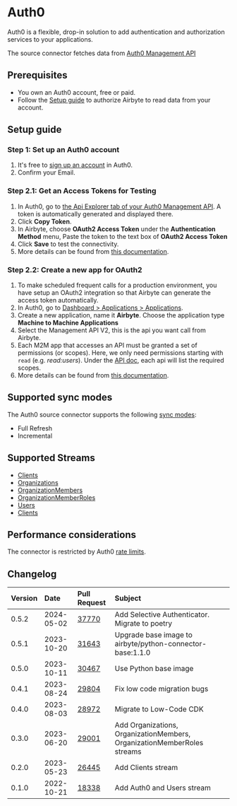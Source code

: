 # Auth0

Auth0 is a flexible, drop-in solution to add authentication and authorization services to your applications.

The source connector fetches data from [Auth0 Management API](https://auth0.com/docs/api/authentication#introduction)

## Prerequisites

- You own an Auth0 account, free or paid.
- Follow the [Setup guide](#setup-guide) to authorize Airbyte to read data from your account.

## Setup guide

### Step 1: Set up an Auth0 account

1. It's free to [sign up an account](https://auth0.com/signup) in Auth0.
2. Confirm your Email.

### Step 2.1: Get an Access Tokens for Testing

1. In Auth0, go to [the Api Explorer tab of your Auth0 Management API](https://manage.auth0.com/#/apis/management/explorer). A token is automatically generated and displayed there.
2. Click **Copy Token**.
3. In Airbyte, choose **OAuth2 Access Token** under the **Authentication Method** menu, Paste the token to the text box of **OAuth2 Access Token**
4. Click **Save** to test the connectivity.
5. More details can be found from [this documentation](https://auth0.com/docs/secure/tokens/access-tokens/get-management-api-access-tokens-for-testing).

### Step 2.2: Create a new app for OAuth2

1. To make scheduled frequent calls for a production environment, you have setup an OAuth2 integration so that Airbyte can generate the access token automatically.
2. In Auth0, go to [Dashboard > Applications > Applications](https://manage.auth0.com/?#/applications).
3. Create a new application, name it **Airbyte**. Choose the application type **Machine to Machine Applications**
4. Select the Management API V2, this is the api you want call from Airbyte.
5. Each M2M app that accesses an API must be granted a set of permissions (or scopes). Here, we only need permissions starting with `read` (e.g. _read:users_). Under the [API doc](https://auth0.com/docs/api/management/v2#!/Users/get_users), each api will list the required scopes.
6. More details can be found from [this documentation](https://auth0.com/docs/secure/tokens/access-tokens/get-management-api-access-tokens-for-production).

## Supported sync modes

The Auth0 source connector supports the following [sync modes](https://docs.airbyte.com/cloud/core-concepts#connection-sync-modes):

- Full Refresh
- Incremental

## Supported Streams

- [Clients](https://auth0.com/docs/api/management/v2#!/Clients/get_clients)
- [Organizations](https://auth0.com/docs/api/management/v2#!/Organizations/get_organizations)
- [OrganizationMembers](https://auth0.com/docs/api/management/v2#!/Organizations/get_members)
- [OrganizationMemberRoles](https://auth0.com/docs/api/management/v2#!/Organizations/get_organization_member_roles)
- [Users](https://auth0.com/docs/api/management/v2#!/Users/get_users)
- [Clients](https://auth0.com/docs/api/management/v2/clients/get-clients)

## Performance considerations

The connector is restricted by Auth0 [rate limits](https://auth0.com/docs/troubleshoot/customer-support/operational-policies/rate-limit-policy/management-api-endpoint-rate-limits).

## Changelog

| Version | Date       | Pull Request                                             | Subject                                                                 |
| :------ | :--------- | :------------------------------------------------------- |:------------------------------------------------------------------------|
| 0.5.2 | 2024-05-02 | [37770](https://github.com/airbytehq/airbyte/pull/37770) | Add Selective Authenticator. Migrate to poetry                         |
| 0.5.1 | 2023-10-20 | [31643](https://github.com/airbytehq/airbyte/pull/31643) | Upgrade base image to airbyte/python-connector-base:1.1.0               |
| 0.5.0 | 2023-10-11 | [30467](https://github.com/airbytehq/airbyte/pull/30467) | Use Python base image                                                   |
| 0.4.1 | 2023-08-24 | [29804](https://github.com/airbytehq/airbyte/pull/29804) | Fix low code migration bugs                                             |
| 0.4.0 | 2023-08-03 | [28972](https://github.com/airbytehq/airbyte/pull/28972) | Migrate to Low-Code CDK                                                 |
| 0.3.0 | 2023-06-20 | [29001](https://github.com/airbytehq/airbyte/pull/29001) | Add Organizations, OrganizationMembers, OrganizationMemberRoles streams |
| 0.2.0 | 2023-05-23 | [26445](https://github.com/airbytehq/airbyte/pull/26445) | Add Clients stream                                                      |
| 0.1.0 | 2022-10-21 | [18338](https://github.com/airbytehq/airbyte/pull/18338) | Add Auth0 and Users stream                                              |
